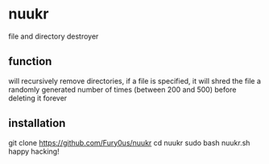 # nuukr
file and directory destroyer
## function
will recursively remove directories,
if a file is specified, it will shred the
file a randomly generated number of times
(between 200 and 500) before deleting it forever
## installation
git clone https://github.com/Fury0us/nuukr
cd nuukr
sudo bash nuukr.sh
happy hacking!

